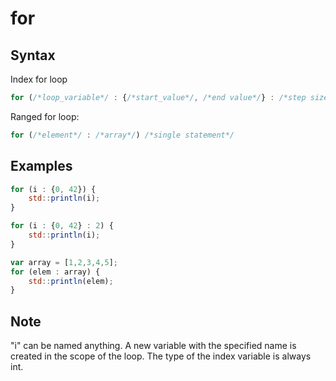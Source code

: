 # for

## Syntax

Index for loop

```js
for (/*loop_variable*/ : {/*start_value*/, /*end value*/} : /*step size*/) /*single statement*/
```

Ranged for loop:

```js
for (/*element*/ : /*array*/) /*single statement*/
```

## Examples

```js
for (i : {0, 42}) {
	std::println(i);
}
```
```js
for (i : {0, 42} : 2) {
	std::println(i);
}
```

```js
var array = [1,2,3,4,5];
for (elem : array) {
	std::println(elem);
}
```

## Note

"i" can be named anything. A new variable with the specified name is created in the scope of the loop. The type of the index variable is always int.
